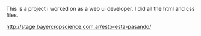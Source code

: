 This is a project i worked on as a web ui developer. I did all the html and css files.


http://stage.bayercropscience.com.ar/esto-esta-pasando/
